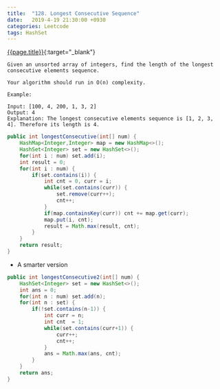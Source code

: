```yaml
---
title:  "128. Longest Consecutive Sequence"
date:   2019-4-19 21:30:00 +0930
categories: Leetcode
tags: HashSet
---
```


[{{page.title}}](https://leetcode.com/problems/longest-consecutive-sequence/){:target="_blank"}

    Given an unsorted array of integers, find the length of the longest consecutive elements sequence.

    Your algorithm should run in O(n) complexity.

    Example:

    Input: [100, 4, 200, 1, 3, 2]
    Output: 4
    Explanation: The longest consecutive elements sequence is [1, 2, 3, 4]. Therefore its length is 4.



```java
public int longestConsecutive(int[] num) {
    HashMap<Integer,Integer> map = new HashMap<>();
    HashSet<Integer> set = new HashSet<>();
    for(int i : num) set.add(i);
    int result = 0;
    for(int i : num) {
        if(set.contains(i)) {
            int cnt = 0, curr = i;
            while(set.contains(curr)) {
                set.remove(curr++);
                cnt++;
            }
            if(map.containsKey(curr)) cnt += map.get(curr);
            map.put(i, cnt);
            result = Math.max(result, cnt);
        }
    }
    return result;
}
```

* A smarter version
```java
public int longestConsecutive2(int[] num) {
    HashSet<Integer> set = new HashSet<>();
    int ans = 0;
    for(int n : num) set.add(n);
    for(int n : set) {
        if(!set.contains(n-1)) {
            int curr = n;
            int cnt  = 1;
            while(set.contains(curr+1)) {
                curr++;
                cnt++;
            }
            ans = Math.max(ans, cnt);
        }
    }
    return ans;
}
```
